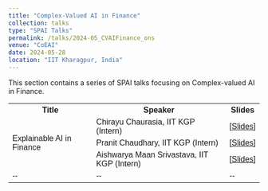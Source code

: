 ```yaml
---
title: "Complex-Valued AI in Finance" 
collection: talks
type: "SPAI Talks"
permalink: /talks/2024-05_CVAIFinance_ons
venue: "CoEAI"
date: 2024-05-28
location: "IIT Kharagpur, India"
---
```

<p style="text-align:left;">
   This section contains a series of SPAI talks focusing on Complex-valued AI in Finance. 
</p>
<html>
<head>
<style>
table {
  font-family: arial, sans-serif;
  border-collapse: collapse;
  width: 100%;
}

td, th {
  border: 1px solid #dddddd;
  text-align: left;
  padding: 8px;
}

tr:nth-child(even) {
  background-color: #dddddd;
}
</style>
</head>
<body>

<table>
  <tr>
    <th>Title</th>
    <th>Speaker</th>
    <th>Slides</th>
  </tr>
  <tr>
     <td rowspan="3">Explainable AI in Finance</td>
    <td>Chirayu Chaurasia, IIT KGP (Intern)</td>
    <td><a href="https://drive.google.com/file/d/1zVJ3K7PbfSRR0Tzf9PTthgt-zhGc1JzS/view?usp=sharing">&#91;Slides&#93;</a></td>
  </tr>
   <tr>
    <td>Pranit Chaudhary, IIT KGP (Intern)</td>
    <td><a href="./../files/AI_Chem_Intro_ons.pdf">&#91;Slides&#93;</a></td>
  </tr>
   <tr>
    <td>Aishwarya Maan Srivastava, IIT KGP (Intern)</td>
    <td><a href="./../files/AI_Chem_Intro_ons.pdf">&#91;Slides&#93;</a></td>
  </tr>
  <tr>
    <td>--</td>
    <td>--</td>
    <td>--</td>
  </tr>
</table>

</body>
</html>




